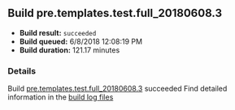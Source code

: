 ## Build pre.templates.test.full_20180608.3
- **Build result:** `succeeded`
- **Build queued:** 6/8/2018 12:08:19 PM
- **Build duration:** 121.17 minutes
### Details
Build [pre.templates.test.full_20180608.3](https://winappstudio.visualstudio.com/web/build.aspx?pcguid=a4ef43be-68ce-4195-a619-079b4d9834c2&builduri=vstfs%3a%2f%2f%2fBuild%2fBuild%2f25846) succeeded
Find detailed information in the [build log files](https://uwpctdiags.blob.core.windows.net/buildlogs/pre.templates.test.full_20180608.3_logs.zip)
